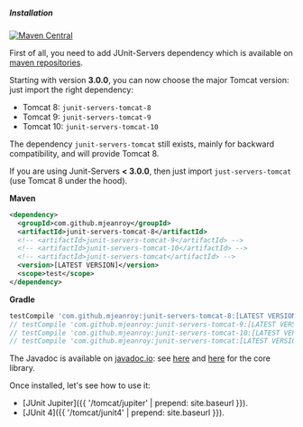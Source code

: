 ##### Installation

[![Maven Central](https://maven-badges.herokuapp.com/maven-central/com.github.mjeanroy/junit-servers/badge.svg)](https://maven-badges.herokuapp.com/maven-central/com.github.mjeanroy/junit-servers)

First of all, you need to add JUnit-Servers dependency which is available on [maven repositories](http://search.maven.org/#search%7Cga%7C1%7Ca%3A%22junit-servers-tomcat%22).

Starting with version **3.0.0**, you can now choose the major Tomcat version: just import the right dependency:

- Tomcat 8: `junit-servers-tomcat-8`
- Tomcat 9: `junit-servers-tomcat-9`
- Tomcat 10: `junit-servers-tomcat-10`

The dependency `junit-servers-tomcat` still exists, mainly for backward compatibility, and will provide Tomcat 8.

If you are using Junit-Servers **< 3.0.0**, then just import `just-servers-tomcat` (use Tomcat 8 under the hood).

**Maven**

```xml
<dependency>
  <groupId>com.github.mjeanroy</groupId>
  <artifactId>junit-servers-tomcat-8</artifactId>
  <!-- <artifactId>junit-servers-tomcat-9</artifactId> -->
  <!-- <artifactId>junit-servers-tomcat-10</artifactId> -->
  <!-- <artifactId>junit-servers-tomcat</artifactId> -->
  <version>[LATEST VERSION]</version>
  <scope>test</scope>
</dependency>
```

**Gradle**

```groovy
testCompile 'com.github.mjeanroy:junit-servers-tomcat-8:[LATEST VERSION]'
// testCompile 'com.github.mjeanroy:junit-servers-tomcat-9:[LATEST VERSION]'
// testCompile 'com.github.mjeanroy:junit-servers-tomcat-10:[LATEST VERSION]'
// testCompile 'com.github.mjeanroy:junit-servers-tomcat:[LATEST VERSION]'
```

The Javadoc is available on [javadoc.io](https://javadoc.io/): see [here](https://javadoc.io/doc/com.github.mjeanroy/junit-servers-tomcat) and [here](https://javadoc.io/doc/com.github.mjeanroy/junit-servers-core) for the core library.

Once installed, let's see how to use it:
- [JUnit Jupiter]({{ '/tomcat/jupiter' | prepend: site.baseurl }}).
- [JUnit 4]({{ '/tomcat/junit4' | prepend: site.baseurl }}).

